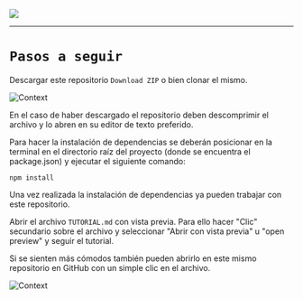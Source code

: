 <p align='left'>
  <img src="https://www.frba.utn.edu.ar/wp-content/uploads/2019/10/logo-UTNBA-PNC-2016-2019-e1570223041254.png" />
</P>

---

# `Pasos a seguir`

Descargar este repositorio `Download ZIP` o bien clonar el mismo.

![Context](./src/assets/readme-1.png)

En el caso de haber descargado el repositorio deben descomprimir el archivo y lo abren en su editor de texto preferido.

Para hacer la instalación de dependencias se deberán posicionar en la terminal en el directorio raíz del proyecto (donde se encuentra el package.json) y ejecutar el siguiente comando:

```
npm install
```

Una vez realizada la instalación de dependencias ya pueden trabajar con este repositorio.

Abrir el archivo `TUTORIAL.md` con vista previa. Para ello hacer "Clic" secundario sobre el archivo y seleccionar "Abrir con vista previa" u "open preview" y seguir el tutorial.

Si se sienten más cómodos también pueden abrirlo en este mismo repositorio en GitHub con un simple clic en el archivo.

![Context](./src/assets/readme-2.png)
